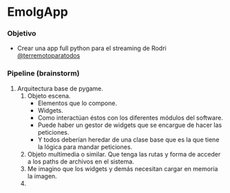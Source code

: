 # EmolgApp

### Objetivo
- Crear una app full python para el streaming de Rodri [@terremotoparatodos](https://www.twitch.tv/terremotoparatodos)

### Pipeline (brainstorm)
1. Arquitectura base de pygame.
    1. Objeto escena.
        - Elementos que lo compone.
        - Widgets.
        - Como interactúan éstos con los diferentes módulos del software.
        - Puede haber un gestor de widgets que se encargue de hacer las peticiones.
        - Y todos deberían heredar de una clase base que es la que tiene la lógica para mandar peticiones.
    2. Objeto multimedia o similar. Que tenga las rutas y forma de acceder a los paths de archivos en el sistema.
    3. Me imagino que los widgets y demás necesitan cargar en memoria la imagen.
    4. 
